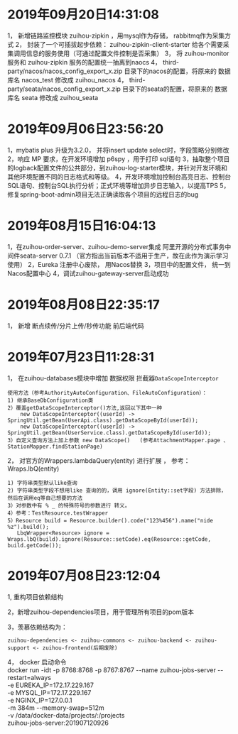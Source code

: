 # 2019年09月20日14:31:08
1， 新增链路监控模块 zuihou-zipkin ，用mysql作为存储， rabbitmq作为采集方式 
2， 封装了一个可插拔起步依赖： zuihou-zipkin-client-starter 给各个需要采集调用信息的服务使用（可通过配置文件控制是否采集）
3， 将 zuihou-monitor 服务和 zuihou-zipkin 服务的配置统一抽离到naocs
4， third-party/nacos/nacos_config_export_x.zip 目录下的nacos的配置，将原来的 数据库名 nacos_test 修改成 zuihou_nacos
4， third-party/seata/nacos_config_export_x.zip 目录下的seata的配置，将原来的 数据库名 seata 修改成 zuihou_seata

# 2019年09月06日23:56:20
1，mybatis plus 升级为3.2.0， 并将insert update select时，字段策略分别修改
2，响应 MP 要求，在开发环境增加 p6spy ，用于打印 sql语句
3，抽取整个项目的logback配置文件的公共部分，到zuihou-log-starter模块，并针对开发环境和其他环境配置不同的日志格式和等级。 
4，开发环境增加控制台高亮日志、控制台SQL语句、控制台SQL执行分析；正式环境等增加异步日志输入，以提高TPS
5，修复spring-boot-admin项目无法正确读取各个项目的远程日志的bug


# 2019年08月15日16:04:13
1，在zuihou-order-server、zuihou-demo-server集成 阿里开源的分布式事务中间件seata-server 0.7.1  （官方指出当前版本不适用于生产，故在此作为演示学习使用）
2，Eureka 注册中心废除， 用Nacos替换
3，项目中的配置文件， 统一到Nacos配置中心
4，调试zuihou-gateway-server启动成功


# 2019年08月08日22:35:17
1， 新增 断点续传/分片上传/秒传功能 前后端代码


# 2019年07月23日11:28:31
1， 在zuihou-databases模块中增加 数据权限 拦截器`DataScopeInterceptor`

    使用方法（参考AuthorityAutoConfiguration、FileAutoConfiguration）：
    1) 继承BaseDbConfiguration类
    2）覆盖getDataScopeInterceptor()方法,返回以下其中一种
        new DataScopeInterceptor((userId) -> SpringUtil.getBean(UserApi.class).getDataScopeById(userId)); 
        new DataScopeInterceptor((userId) -> SpringUtil.getBean(UserService.class).getDataScopeById(userId)); 
    3）自定义查询方法上加上参数 new DataScope()   (参考AttachmentMapper.page 、 StationMapper.findStationPage)

2， 对官方的Wrappers.lambdaQuery(entity) 进行扩展 ， 参考：Wraps.lbQ(entity)

    1) 字符串类型默认like查询
    2) 字符串类型字段不想用like 查询的的，调用 ignore(Entity::set字段) 方法排除，然后在调用eq等自己想要的方法 
    3）对参数中有 % _ 的特殊符号的参数进行 转义。
    4）参考：TestResource.testWrapper
    5）Resource build = Resource.builder().code("123%456").name("nide %z").build();
       LbqWrapper<Resource> ignore = Wraps.lbQ(build).ignore(Resource::setCode).eq(Resource::getCode, build.getCode());
    

# 2019年07月08日23:12:04
1, 重构项目依赖结构

2，新增zuihou-dependencies项目，用于管理所有项目的pom版本

3，羡慕依赖结构为：
    
    zuihou-dependencies <- zuihou-commons <- zuihou-backend <- zuihou-support <- zuihou-frontend(后期废除)
    
4， docker 启动命令    
docker run -idt -p  8768:8768 -p 8767:8767 --name zuihou-jobs-server --restart=always \
    -e EUREKA_IP=172.17.229.167 \
        -e MYSQL_IP=172.17.229.167 \
        -e NGINX_IP=127.0.0.1 \
	-m 384m --memory-swap=512m \
    -v /data/docker-data/projects/:/projects \
    zuihou-jobs-server:201907120926   
